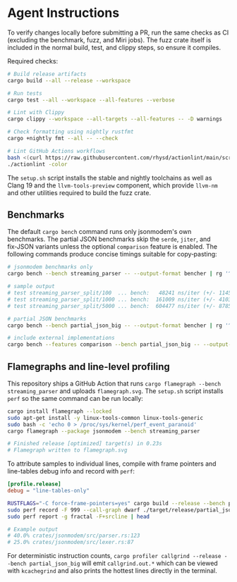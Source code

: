 # Agent Instructions

To verify changes locally before submitting a PR, run the same checks as CI
(excluding the benchmark, fuzz, and Miri jobs).  The fuzz crate itself is
included in the normal build, test, and clippy steps, so ensure it compiles.

Required checks:

```bash
# Build release artifacts
cargo build --all --release --workspace

# Run tests
cargo test --all --workspace --all-features --verbose

# Lint with Clippy
cargo clippy --workspace --all-targets --all-features -- -D warnings

# Check formatting using nightly rustfmt
cargo +nightly fmt --all -- --check

# Lint GitHub Actions workflows
bash <(curl https://raw.githubusercontent.com/rhysd/actionlint/main/scripts/download-actionlint.bash)
./actionlint -color
```

The `setup.sh` script installs the stable and nightly toolchains as well as
Clang 19 and the `llvm-tools-preview` component, which provide `llvm-nm` and
other utilities required to build the fuzz crate.

## Benchmarks

The default `cargo bench` command runs only jsonmodem's own benchmarks. The
partial JSON benchmarks skip the `serde`, `jiter`, and fix‑JSON variants unless
the optional `comparison` feature is enabled. The following commands produce
concise timings suitable for copy‑pasting:

```bash
# jsonmodem benchmarks only
cargo bench --bench streaming_parser -- --output-format bencher | rg '^test'

# sample output
# test streaming_parser_split/100  ... bench:   48241 ns/iter (+/- 1145)
# test streaming_parser_split/1000 ... bench:  161009 ns/iter (+/- 4103)
# test streaming_parser_split/5000 ... bench:  604477 ns/iter (+/- 8785)

# partial JSON benchmarks
cargo bench --bench partial_json_big -- --output-format bencher | rg '^test'

# include external implementations
cargo bench --features comparison --bench partial_json_big -- --output-format bencher | rg '^test'
```

## Flamegraphs and line-level profiling

This repository ships a GitHub Action that runs
`cargo flamegraph --bench streaming_parser` and uploads
`flamegraph.svg`.  The `setup.sh` script installs `perf` so the same
command can be run locally:

```bash
cargo install flamegraph --locked
sudo apt-get install -y linux-tools-common linux-tools-generic
sudo bash -c 'echo 0 > /proc/sys/kernel/perf_event_paranoid'
cargo flamegraph --package jsonmodem --bench streaming_parser

# Finished release [optimized] target(s) in 0.23s
# Flamegraph written to flamegraph.svg
```

To attribute samples to individual lines, compile with frame pointers and
line-tables debug info and record with `perf`:

```toml
[profile.release]
debug = "line-tables-only"
```

```bash
RUSTFLAGS="-C force-frame-pointers=yes" cargo build --release --bench partial_json_big
sudo perf record -F 999 --call-graph dwarf ./target/release/partial_json_big
sudo perf report -g fractal -F+srcline | head

# Example output
# 40.0% crates/jsonmodem/src/parser.rs:123
# 25.0% crates/jsonmodem/src/lexer.rs:87
```

For deterministic instruction counts, `cargo profiler callgrind --release --bench partial_json_big` will emit
`callgrind.out.*` which can be viewed with `kcachegrind` and also prints the hottest lines directly in the
terminal.
